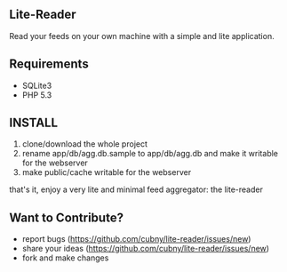 Lite-Reader
----
Read your feeds on your own machine with a simple and lite application.

Requirements
---------------
- SQLite3
- PHP 5.3

INSTALL
--------
1. clone/download the whole project
2. rename app/db/agg.db.sample to app/db/agg.db and make it writable for the webserver
3. make public/cache writable for the webserver

that's it, enjoy a very lite and minimal feed aggregator: the lite-reader


Want to Contribute?
-------------------
- report bugs (https://github.com/cubny/lite-reader/issues/new)
- share your ideas (https://github.com/cubny/lite-reader/issues/new)
- fork and make changes
